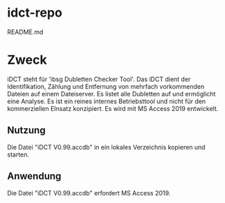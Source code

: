 # idct-repo
README.md

# Zweck
iDCT steht für 'ibsg Dubletten Checker Tool'.
Das iDCT dient der Identifikation, Zählung und Entfernung von mehrfach vorkommenden Dateien auf einem Dateiserver.
Es listet alle Dubletten auf und ermöglicht eine Analyse. 
Es ist ein reines internes Betriebsttool und nicht für den kommerziellen EInsatz konzipiert.
Es wird mit MS Access 2019 entwickelt.

## Nutzung
Die Datei "iDCT V0.99.accdb" in ein lokales Verzeichnis kopieren und starten.

## Anwendung
Die Datei "iDCT V0.99.accdb" erfordert MS Access 2019.


